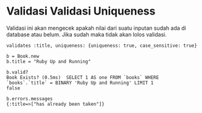 # Validasi Validasi Uniqueness

Validasi ini akan mengecek apakah nilai dari suatu inputan sudah ada di database atau belum. Jika sudah maka tidak akan lolos validasi.

```
validates :title, uniqueness: {uniqueness: true, case_sensitive: true}
```

```
b = Book.new
b.title = "Ruby Up and Running"

b.valid?
Book Exists? (0.5ms)  SELECT 1 AS one FROM `books` WHERE `books`.`title` = BINARY 'Ruby Up and Running' LIMIT 1
false

b.errors.messages
{:title=>["has already been taken"]}
```
